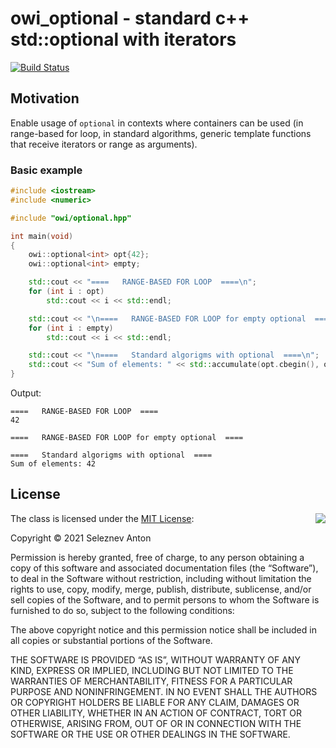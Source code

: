 # owi_optional - standard c++ std::optional with iterators

[![Build Status](https://travis-ci.com/seleznevae/owi_optional.svg?branch=master)](https://travis-ci.com/seleznevae/owi_optional)

## Motivation

Enable usage of `optional` in contexts where containers can be used (in range-based for loop, in standard algorithms, generic template functions that receive iterators or range as arguments).

### Basic example

```C++
#include <iostream>
#include <numeric>

#include "owi/optional.hpp"

int main(void)
{
    owi::optional<int> opt{42};
    owi::optional<int> empty;

    std::cout << "====   RANGE-BASED FOR LOOP  ====\n";
    for (int i : opt)
        std::cout << i << std::endl;

    std::cout << "\n====   RANGE-BASED FOR LOOP for empty optional  ====\n";
    for (int i : empty)
        std::cout << i << std::endl;

    std::cout << "\n====   Standard algorigms with optional  ====\n";
    std::cout << "Sum of elements: " << std::accumulate(opt.cbegin(), opt.cend(), 0) << std::endl;
}
```

Output:
```text
====   RANGE-BASED FOR LOOP  ====
42

====   RANGE-BASED FOR LOOP for empty optional  ====

====   Standard algorigms with optional  ====
Sum of elements: 42
```

## License

<img align="right" src="http://opensource.org/trademarks/opensource/OSI-Approved-License-100x137.png">

The class is licensed under the [MIT License](http://opensource.org/licenses/MIT):

Copyright &copy; 2021 Seleznev Anton

Permission is hereby granted, free of charge, to any person obtaining a copy of this software and associated documentation files (the “Software”), to deal in the Software without restriction, including without limitation the rights to use, copy, modify, merge, publish, distribute, sublicense, and/or sell copies of the Software, and to permit persons to whom the Software is furnished to do so, subject to the following conditions:

The above copyright notice and this permission notice shall be included in all copies or substantial portions of the Software.

THE SOFTWARE IS PROVIDED “AS IS”, WITHOUT WARRANTY OF ANY KIND, EXPRESS OR IMPLIED, INCLUDING BUT NOT LIMITED TO THE WARRANTIES OF MERCHANTABILITY, FITNESS FOR A PARTICULAR PURPOSE AND NONINFRINGEMENT. IN NO EVENT SHALL THE AUTHORS OR COPYRIGHT HOLDERS BE LIABLE FOR ANY CLAIM, DAMAGES OR OTHER LIABILITY, WHETHER IN AN ACTION OF CONTRACT, TORT OR OTHERWISE, ARISING FROM, OUT OF OR IN CONNECTION WITH THE SOFTWARE OR THE USE OR OTHER DEALINGS IN THE SOFTWARE.





